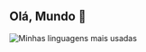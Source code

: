 ## Olá, Mundo 👋


![Minhas linguagens mais usadas](https://github-readme-stats.vercel.app/api/top-langs/?username=ocartaxo&size_weight=0&count_weight=1&locale=pt-br&layout=compact&theme=darcula&)

<div>
<!--   <a href="https://github.com/ocartaxo/github-readme-stats">
    <img height=200 width=800 vertical-align="middle" src="https://github-readme-stats.vercel.app/api?username=ocartaxo&theme=vue&card_width=600"/>
  </a>  -->
<!--   <a href="https://roadmap.sh">
    <img height=300 width=200 vertical-align="center" src="https://api.roadmap.sh/v1-badge/tall/64d40588aa497d7fa51dcc11?variant=light" alt="roadmap.sh"/>
  </a> -->
<!--   <a href="https://github.com/ocartaxo/github-readme-stats">
    <img height=600 width=250 vertical-align="center" src="https://github-readme-stats.vercel.app/api/top-langs/?username=ocartaxo&theme=vue"/>
  </a>  -->
</div>

<!--
**ocartaxo/ocartaxo** is a ✨ _special_ ✨ repository because its `README.md` (this file) appears on your GitHub profile.

Here are some ideas to get you started:

- 🔭 Atualmente estou trabalhando com desenvolvimento de software para
- 🌱 Estudando Java, Kotlin, Go
- 👯 I’m looking to collaborate on ...
- 🤔 I’m looking for help with ...
- 💬 Ask me about ...
- 📫 How to reach me: ...
- 😄 Pronouns: ...
- ⚡ Fun fact: ...
-->
